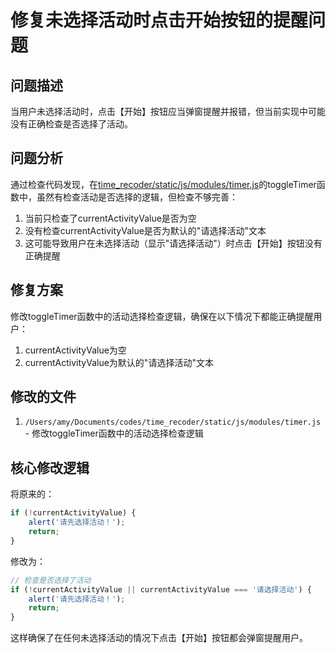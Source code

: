 # 修复未选择活动时点击开始按钮的提醒问题

## 问题描述
当用户未选择活动时，点击【开始】按钮应当弹窗提醒并报错，但当前实现中可能没有正确检查是否选择了活动。

## 问题分析
通过检查代码发现，在[time_recoder/static/js/modules/timer.js](file:///Users/amy/Documents/codes/time_recoder/static/js/modules/timer.js)的toggleTimer函数中，虽然有检查活动是否选择的逻辑，但检查不够完善：
1. 当前只检查了currentActivityValue是否为空
2. 没有检查currentActivityValue是否为默认的"请选择活动"文本
3. 这可能导致用户在未选择活动（显示"请选择活动"）时点击【开始】按钮没有正确提醒

## 修复方案
修改toggleTimer函数中的活动选择检查逻辑，确保在以下情况下都能正确提醒用户：
1. currentActivityValue为空
2. currentActivityValue为默认的"请选择活动"文本

## 修改的文件
1. `/Users/amy/Documents/codes/time_recoder/static/js/modules/timer.js` - 修改toggleTimer函数中的活动选择检查逻辑

## 核心修改逻辑
将原来的：
```javascript
if (!currentActivityValue) {
    alert('请先选择活动！');
    return;
}
```

修改为：
```javascript
// 检查是否选择了活动
if (!currentActivityValue || currentActivityValue === '请选择活动') {
    alert('请先选择活动！');
    return;
}
```

这样确保了在任何未选择活动的情况下点击【开始】按钮都会弹窗提醒用户。